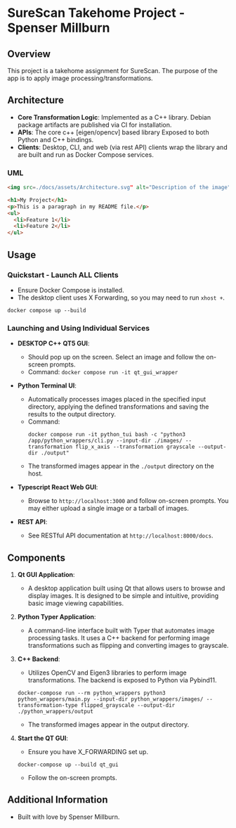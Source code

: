 # SureScan Takehome Project - Spenser Millburn

## Overview
This project is a takehome assignment for SureScan. The purpose of the app is to apply image processing/transformations.

## Architecture

- **Core Transformation Logic**: Implemented as a C++ library. Debian package artifacts are published via CI for installation.
- **APIs**: The core c++ [eigen/opencv] based library Exposed to both Python and C++ bindings.
- **Clients**: Desktop, CLI, and web (via rest API) clients wrap the library and are built and run as Docker Compose services.

### UML

```html
<img src=./docs/assets/Architecture.svg" alt="Description of the image">
```

```html
<h1>My Project</h1>
<p>This is a paragraph in my README file.</p>
<ul>
  <li>Feature 1</li>
  <li>Feature 2</li>
</ul>
```



## Usage

### Quickstart - Launch ALL Clients
- Ensure Docker Compose is installed.
- The desktop client uses X Forwarding, so you may need to run `xhost +`.

```
docker compose up --build
```

### Launching and Using Individual Services

- **DESKTOP C++ QT5 GUI**: 
  - Should pop up on the screen. Select an image and follow the on-screen prompts.
  - Command: `docker compose run -it qt_gui_wrapper`

- **Python Terminal UI**: 
  - Automatically processes images placed in the specified input directory, applying the defined transformations and saving the results to the output directory.
  - Command: 
    ```shell
    docker compose run -it python_tui bash -c "python3 /app/python_wrappers/cli.py --input-dir ./images/ --transformation flip_x_axis --transformation grayscale --output-dir ./output"
    ```
  - The transformed images appear in the `./output` directory on the host.

- **Typescript React Web GUI**: 
  - Browse to `http://localhost:3000` and follow on-screen prompts. You may either upload a single image or a tarball of images.

- **REST API**: 
  - See RESTful API documentation at `http://localhost:8000/docs`.

## Components

1. **Qt GUI Application**: 
   - A desktop application built using Qt that allows users to browse and display images. It is designed to be simple and intuitive, providing basic image viewing capabilities.

2. **Python Typer Application**: 
   - A command-line interface built with Typer that automates image processing tasks. It uses a C++ backend for performing image transformations such as flipping and converting images to grayscale.

3. **C++ Backend**: 
   - Utilizes OpenCV and Eigen3 libraries to perform image transformations. The backend is exposed to Python via Pybind11.

   ```shell
   docker-compose run --rm python_wrappers python3 python_wrappers/main.py --input-dir python_wrappers/images/ --transformation-type flipped_grayscale --output-dir ./python_wrappers/output
   ```
   - The transformed images appear in the output directory.

4. **Start the QT GUI**: 
   - Ensure you have X_FORWARDING set up.
   ```shell
   docker-compose up --build qt_gui
   ```
   - Follow the on-screen prompts.

## Additional Information

- Built with love by Spenser Millburn.
